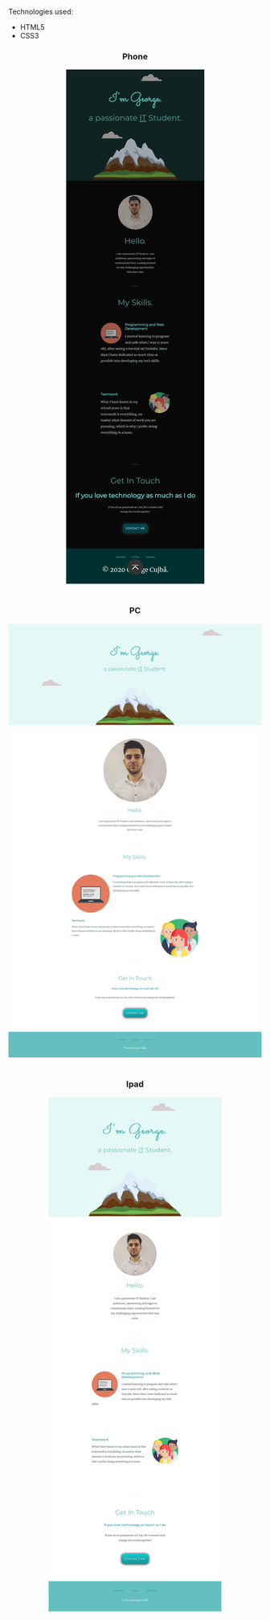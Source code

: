 Technologies used: 
- HTML5
- CSS3

<div align="center">

<h3> Phone </h3>
<img src="/Website_Screenshots/Phone/Galaxy_S9_ScreenShot.jpeg">

<br>
<br>

<h3> PC </h3>
<img src="/Website_Screenshots/PC/Laptop_ScreenShot.png">

<br>
<br>

<h3> Ipad </h3>
<img src="/Website_Screenshots/Ipad/Ipad_ScreenShot-1.jpg">

</div>
